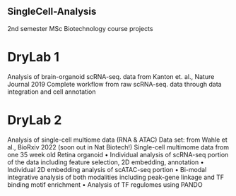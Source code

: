## SingleCell-Analysis
2nd semester MSc Biotechnology course projects

# DryLab 1
Analysis of brain-organoid scRNA-seq. data from Kanton et. al., Nature Journal 2019
Complete workflow from raw scRNA-seq. data through data integration and cell annotation

# DryLab 2
Analysis of single-cell multiome data (RNA & ATAC)
Data set: from Wahle et al., BioRxiv 2022 (soon out in Nat Biotech!) 
Single-cell multimome data from one 35 week old Retina organoid
• Individual analysis of scRNA-seq portion of the data including feature selection, 2D embedding, annotation
• Individual 2D embedding analysis of scATAC-seq portion
• Bi-modal integrative analysis of both modalities including peak-gene linkage and TF binding motif enrichment
• Analysis of TF regulomes using PANDO

